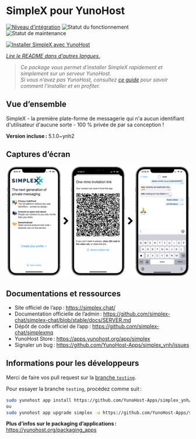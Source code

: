 <!--
Nota bene : ce README est automatiquement généré par <https://github.com/YunoHost/apps/tree/master/tools/readme_generator>
Il NE doit PAS être modifié à la main.
-->

# SimpleX pour YunoHost

[![Niveau d’intégration](https://dash.yunohost.org/integration/simplex.svg)](https://dash.yunohost.org/appci/app/simplex) ![Statut du fonctionnement](https://ci-apps.yunohost.org/ci/badges/simplex.status.svg) ![Statut de maintenance](https://ci-apps.yunohost.org/ci/badges/simplex.maintain.svg)

[![Installer SimpleX avec YunoHost](https://install-app.yunohost.org/install-with-yunohost.svg)](https://install-app.yunohost.org/?app=simplex)

*[Lire le README dans d'autres langues.](./ALL_README.md)*

> *Ce package vous permet d’installer SimpleX rapidement et simplement sur un serveur YunoHost.*  
> *Si vous n’avez pas YunoHost, consultez [ce guide](https://yunohost.org/install) pour savoir comment l’installer et en profiter.*

## Vue d’ensemble

SimpleX - la première plate-forme de messagerie qui n'a aucun identifiant d'utilisateur d'aucune sorte - 100 % privée de par sa conception !

**Version incluse :** 5.1.0~ynh2

## Captures d’écran

![Capture d’écran de SimpleX](./doc/screenshots/conversation.png)

## Documentations et ressources

- Site officiel de l’app : <https://simplex.chat/>
- Documentation officielle de l’admin : <https://github.com/simplex-chat/simplex-chat/blob/stable/docs/SERVER.md>
- Dépôt de code officiel de l’app : <https://github.com/simplex-chat/simplexmq>
- YunoHost Store : <https://apps.yunohost.org/app/simplex>
- Signaler un bug : <https://github.com/YunoHost-Apps/simplex_ynh/issues>

## Informations pour les développeurs

Merci de faire vos pull request sur la [branche `testing`](https://github.com/YunoHost-Apps/simplex_ynh/tree/testing).

Pour essayer la branche `testing`, procédez comme suit :

```bash
sudo yunohost app install https://github.com/YunoHost-Apps/simplex_ynh/tree/testing --debug
ou
sudo yunohost app upgrade simplex -u https://github.com/YunoHost-Apps/simplex_ynh/tree/testing --debug
```

**Plus d’infos sur le packaging d’applications :** <https://yunohost.org/packaging_apps>
